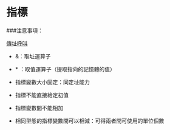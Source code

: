 # 指標

###注意事項：

[傳址呼叫]()

* &：取址運算子

* \* ：取值運算子（提取指向的記憶體的值）
* 指標變數大小固定：同定址能力
* 指標不能直接給定初值
* 指標變數間不能相加
* 相同型態的指標變數間可以相減：可得兩者間可使用的單位個數
